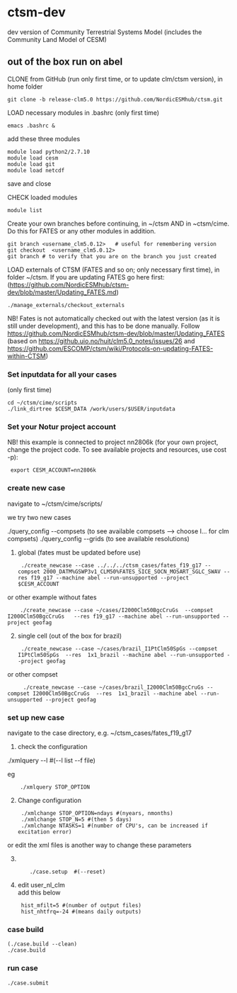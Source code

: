 # ctsm-dev
dev version of Community Terrestrial Systems Model (includes the Community Land Model of CESM)

## out of the box run on abel
CLONE from GitHub (run only first time, or to update clm/ctsm version), in home folder

    git clone -b release-clm5.0 https://github.com/NordicESMhub/ctsm.git

LOAD necessary modules in .bashrc (only first time)

    emacs .bashrc & 
add these three modules 

    module load python2/2.7.10
    module load cesm
    module load git
    module load netcdf
    
save and close

CHECK loaded modules
    
    module list

Create your own branches before continuing, in ~/ctsm AND in ~ctsm/cime. Do this for FATES or any other modules in addition.
    
    git branch <username_clm5.0.12>   # useful for remembering version
    git checkout  <username_clm5.0.12>
    git branch # to verify that you are on the branch you just created


LOAD externals of CTSM (FATES and so on; only necessary first time), in folder ~/ctsm. If you are updating FATES go here first: (https://github.com/NordicESMhub/ctsm-dev/blob/master/Updating_FATES.md)

    ./manage_externals/checkout_externals
    
NB! Fates is not automatically checked out with the latest version (as it is still under development), and this has to be done manually. 
Follow https://github.com/NordicESMhub/ctsm-dev/blob/master/Updating_FATES (based on https://github.uio.no/huit/clm5.0_notes/issues/26 and https://github.com/ESCOMP/ctsm/wiki/Protocols-on-updating-FATES-within-CTSM)

    
### Set inputdata for all your cases
(only first time)

    cd ~/ctsm/cime/scripts
    ./link_dirtree $CESM_DATA /work/users/$USER/inputdata

### Set your Notur project account


NB! this example is connected to project nn2806k (for your own project, change the project code. To see available projects and resources, use cost -p):

     export CESM_ACCOUNT=nn2806k

### create new case

navigate to ~/ctsm/cime/scripts/

we try two new cases

./query_config --compsets (to see available compsets --> choose I... for clm compsets)
./query_config --grids (to see available resolutions)

1) global (fates must be updated before use)

        ./create_newcase --case ../../../ctsm_cases/fates_f19_g17 --compset 2000_DATM%GSWP3v1_CLM50%FATES_SICE_SOCN_MOSART_SGLC_SWAV --res f19_g17 --machine abel --run-unsupported --project $CESM_ACCOUNT
    
or other example without fates

        ./create_newcase --case ~/cases/I2000Clm50BgcCruGs  --compset I2000Clm50BgcCruGs   --res f19_g17 --machine abel --run-unsupported --project geofag


2) single cell (out of the box for brazil)

        ./create_newcase --case ~/cases/brazil_I1PtClm50SpGs --compset I1PtClm50SpGs  --res  1x1_brazil --machine abel --run-unsupported --project geofag

or other compset

         ./create_newcase --case ~/cases/brazil_I2000Clm50BgcCruGs --compset I2000Clm50BgcCruGs  --res  1x1_brazil --machine abel --run-unsupported --project geofag


   
### set up new case
navigate to the case directory, e.g. ~/ctsm_cases/fates_f19_g17

1) check the configuration

./xmlquery --l #(--l list --f file) 

eg 

        ./xmlquery STOP_OPTION
2) Change configuration

        ./xmlchange STOP_OPTION=ndays #(nyears, nmonths)
        ./xmlchange STOP_N=5 #(then 5 days)
        ./xmlchange NTASKS=1 #(number of CPU's, can be increased if excitation error)
or edit the xml files is another way to change these parameters

3) 

           ./case.setup  #(--reset)
        
4) edit user_nl_clm   
add this below

        hist_mfilt=5 #(number of output files)
        hist_nhtfrq=-24 #(means daily outputs)

### case build
    
    (./case.build --clean)
    ./case.build
### run case

    ./case.submit 


